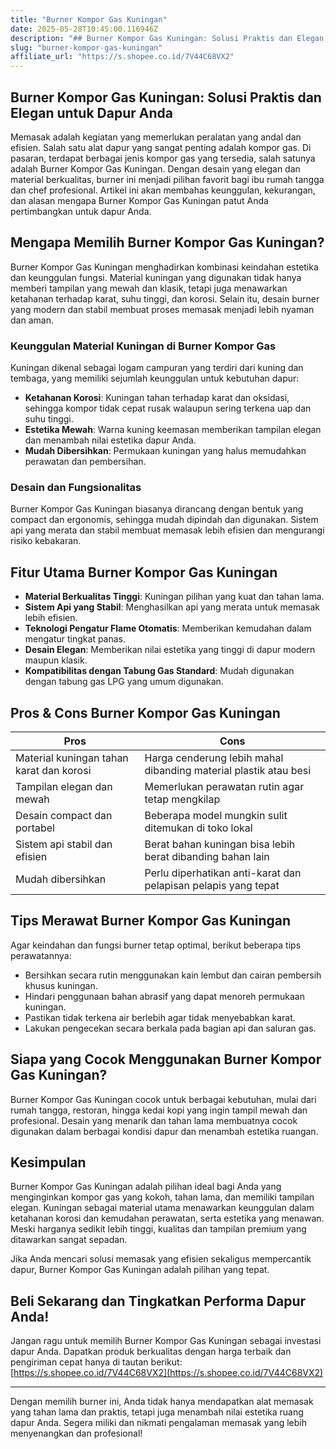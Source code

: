 ```yaml
---
title: "Burner Kompor Gas Kuningan"
date: 2025-05-28T10:45:00.116946Z
description: "## Burner Kompor Gas Kuningan: Solusi Praktis dan Elegan untuk Dapur Anda..."
slug: "burner-kompor-gas-kuningan"
affiliate_url: "https://s.shopee.co.id/7V44C68VX2"
---
```

## Burner Kompor Gas Kuningan: Solusi Praktis dan Elegan untuk Dapur Anda

Memasak adalah kegiatan yang memerlukan peralatan yang andal dan efisien. Salah satu alat dapur yang sangat penting adalah kompor gas. Di pasaran, terdapat berbagai jenis kompor gas yang tersedia, salah satunya adalah Burner Kompor Gas Kuningan. Dengan desain yang elegan dan material berkualitas, burner ini menjadi pilihan favorit bagi ibu rumah tangga dan chef profesional. Artikel ini akan membahas keunggulan, kekurangan, dan alasan mengapa Burner Kompor Gas Kuningan patut Anda pertimbangkan untuk dapur Anda.

## Mengapa Memilih Burner Kompor Gas Kuningan?

Burner Kompor Gas Kuningan menghadirkan kombinasi keindahan estetika dan keunggulan fungsi. Material kuningan yang digunakan tidak hanya memberi tampilan yang mewah dan klasik, tetapi juga menawarkan ketahanan terhadap karat, suhu tinggi, dan korosi. Selain itu, desain burner yang modern dan stabil membuat proses memasak menjadi lebih nyaman dan aman.

### Keunggulan Material Kuningan di Burner Kompor Gas

Kuningan dikenal sebagai logam campuran yang terdiri dari kuning dan tembaga, yang memiliki sejumlah keunggulan untuk kebutuhan dapur:

- **Ketahanan Korosi**: Kuningan tahan terhadap karat dan oksidasi, sehingga kompor tidak cepat rusak walaupun sering terkena uap dan suhu tinggi.
- **Estetika Mewah**: Warna kuning keemasan memberikan tampilan elegan dan menambah nilai estetika dapur Anda.
- **Mudah Dibersihkan**: Permukaan kuningan yang halus memudahkan perawatan dan pembersihan.

### Desain dan Fungsionalitas

Burner Kompor Gas Kuningan biasanya dirancang dengan bentuk yang compact dan ergonomis, sehingga mudah dipindah dan digunakan. Sistem api yang merata dan stabil membuat memasak lebih efisien dan mengurangi risiko kebakaran.

## Fitur Utama Burner Kompor Gas Kuningan

- **Material Berkualitas Tinggi**: Kuningan pilihan yang kuat dan tahan lama.
- **Sistem Api yang Stabil**: Menghasilkan api yang merata untuk memasak lebih efisien.
- **Teknologi Pengatur Flame Otomatis**: Memberikan kemudahan dalam mengatur tingkat panas.
- **Desain Elegan**: Memberikan nilai estetika yang tinggi di dapur modern maupun klasik.
- **Kompatibilitas dengan Tabung Gas Standard**: Mudah digunakan dengan tabung gas LPG yang umum digunakan.

## Pros & Cons Burner Kompor Gas Kuningan

| Pros                                              | Cons                                                    |
|---------------------------------------------------|---------------------------------------------------------|
| Material kuningan tahan karat dan korosi        | Harga cenderung lebih mahal dibanding material plastik atau besi |
| Tampilan elegan dan mewah                        | Memerlukan perawatan rutin agar tetap mengkilap     |
| Desain compact dan portabel                     | Beberapa model mungkin sulit ditemukan di toko lokal |
| Sistem api stabil dan efisien                     | Berat bahan kuningan bisa lebih berat dibanding bahan lain |
| Mudah dibersihkan                               | Perlu diperhatikan anti-karat dan pelapisan pelapis yang tepat |

## Tips Merawat Burner Kompor Gas Kuningan

Agar keindahan dan fungsi burner tetap optimal, berikut beberapa tips perawatannya:

- Bersihkan secara rutin menggunakan kain lembut dan cairan pembersih khusus kuningan.
- Hindari penggunaan bahan abrasif yang dapat menoreh permukaan kuningan.
- Pastikan tidak terkena air berlebih agar tidak menyebabkan karat.
- Lakukan pengecekan secara berkala pada bagian api dan saluran gas.

## Siapa yang Cocok Menggunakan Burner Kompor Gas Kuningan?

Burner Kompor Gas Kuningan cocok untuk berbagai kebutuhan, mulai dari rumah tangga, restoran, hingga kedai kopi yang ingin tampil mewah dan profesional. Desain yang menarik dan tahan lama membuatnya cocok digunakan dalam berbagai kondisi dapur dan menambah estetika ruangan.

## Kesimpulan

Burner Kompor Gas Kuningan adalah pilihan ideal bagi Anda yang menginginkan kompor gas yang kokoh, tahan lama, dan memiliki tampilan elegan. Kuningan sebagai material utama menawarkan keunggulan dalam ketahanan korosi dan kemudahan perawatan, serta estetika yang menawan. Meski harganya sedikit lebih tinggi, kualitas dan tampilan premium yang ditawarkan sangat sepadan.

Jika Anda mencari solusi memasak yang efisien sekaligus mempercantik dapur, Burner Kompor Gas Kuningan adalah pilihan yang tepat.

## Beli Sekarang dan Tingkatkan Performa Dapur Anda!

Jangan ragu untuk memilih Burner Kompor Gas Kuningan sebagai investasi dapur Anda. Dapatkan produk berkualitas dengan harga terbaik dan pengiriman cepat hanya di tautan berikut: [https://s.shopee.co.id/7V44C68VX2](https://s.shopee.co.id/7V44C68VX2)

---

Dengan memilih burner ini, Anda tidak hanya mendapatkan alat memasak yang tahan lama dan praktis, tetapi juga menambah nilai estetika ruang dapur Anda. Segera miliki dan nikmati pengalaman memasak yang lebih menyenangkan dan profesional!